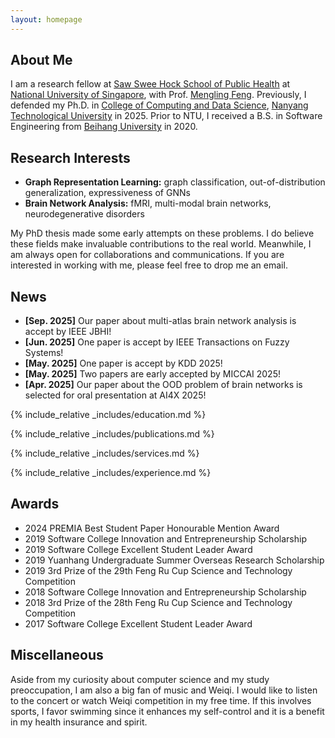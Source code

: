 ```yaml
---
layout: homepage
---
```


## About Me

I am a research fellow at [Saw Swee Hock School of Public Health](https://sph.nus.edu.sg/) at [National University of Singapore](https://nus.edu.sg/), with Prof. [Mengling Feng](https://www.mornin-feng.com/). Previously, I defended my Ph.D. in [College of Computing and Data Science](https://www.ntu.edu.sg/computing), [Nanyang Technological University](https://www.ntu.edu.sg/) in 2025. 
Prior to NTU, I received a B.S. in Software Engineering from [Beihang University](https://www.buaa.edu.cn) in 2020. 

## Research Interests

- **Graph Representation Learning:** graph classification, out-of-distribution generalization, expressiveness of GNNs
- **Brain Network Analysis:** fMRI, multi-modal brain networks, neurodegenerative disorders

My PhD thesis made some early attempts on these problems. I do believe these fields make invaluable contributions to the real world. Meanwhile, I am always open for collaborations and communications. If you are interested in working with me, please feel free to drop me an email.

## News

- **[Sep. 2025]** Our paper about multi-atlas brain network analysis is accept by IEEE JBHI!
- **[Jun. 2025]** One paper is accept by IEEE Transactions on Fuzzy Systems!
- **[May. 2025]** One paper is accept by KDD 2025!
- **[May. 2025]** Two papers are early accepted by MICCAI 2025!
- **[Apr. 2025]** Our paper about the OOD problem of brain networks is selected for oral presentation at AI4X 2025!

{% include_relative _includes/education.md %}

{% include_relative _includes/publications.md %}

{% include_relative _includes/services.md %}

{% include_relative _includes/experience.md %}

## Awards

- 2024   PREMIA Best Student Paper Honourable Mention Award
- 2019   Software College Innovation and Entrepreneurship Scholarship
- 2019   Software College Excellent Student Leader Award
- 2019   Yuanhang Undergraduate Summer Overseas Research Scholarship
- 2019   3rd Prize of the 29th Feng Ru Cup Science and Technology Competition
- 2018   Software College Innovation and Entrepreneurship Scholarship
- 2018   3rd Prize of the 28th Feng Ru Cup Science and Technology Competition
- 2017   Software College Excellent Student Leader Award


## Miscellaneous

Aside from my curiosity about computer science and my study preoccupation, I am also a big fan of music and Weiqi. I would like to listen to the concert or watch Weiqi competition in my free time. If this involves sports, I favor swimming since it enhances my self-control and it is a benefit in my health insurance and spirit.